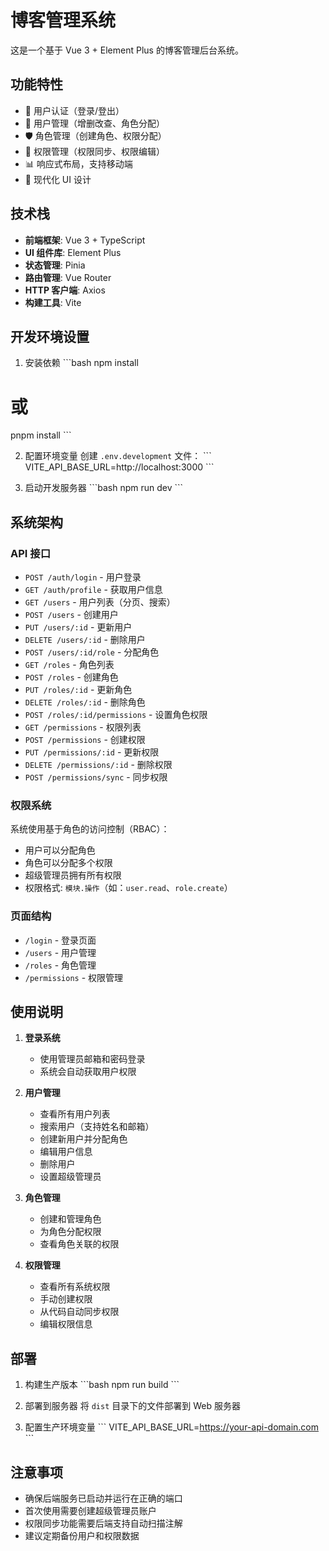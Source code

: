 # 博客管理系统

这是一个基于 Vue 3 + Element Plus 的博客管理后台系统。

## 功能特性

- 🔐 用户认证（登录/登出）
- 👥 用户管理（增删改查、角色分配）
- 🛡️ 角色管理（创建角色、权限分配）
- 🔑 权限管理（权限同步、权限编辑）
- 📊 响应式布局，支持移动端
- 🎨 现代化 UI 设计

## 技术栈

- **前端框架**: Vue 3 + TypeScript
- **UI 组件库**: Element Plus
- **状态管理**: Pinia
- **路由管理**: Vue Router
- **HTTP 客户端**: Axios
- **构建工具**: Vite

## 开发环境设置

1. 安装依赖
\`\`\`bash
npm install
# 或
pnpm install
\`\`\`

2. 配置环境变量
创建 `.env.development` 文件：
\`\`\`
VITE_API_BASE_URL=http://localhost:3000
\`\`\`

3. 启动开发服务器
\`\`\`bash
npm run dev
\`\`\`

## 系统架构

### API 接口
- `POST /auth/login` - 用户登录
- `GET /auth/profile` - 获取用户信息
- `GET /users` - 用户列表（分页、搜索）
- `POST /users` - 创建用户
- `PUT /users/:id` - 更新用户
- `DELETE /users/:id` - 删除用户
- `POST /users/:id/role` - 分配角色
- `GET /roles` - 角色列表
- `POST /roles` - 创建角色
- `PUT /roles/:id` - 更新角色
- `DELETE /roles/:id` - 删除角色
- `POST /roles/:id/permissions` - 设置角色权限
- `GET /permissions` - 权限列表
- `POST /permissions` - 创建权限
- `PUT /permissions/:id` - 更新权限
- `DELETE /permissions/:id` - 删除权限
- `POST /permissions/sync` - 同步权限

### 权限系统
系统使用基于角色的访问控制（RBAC）：
- 用户可以分配角色
- 角色可以分配多个权限
- 超级管理员拥有所有权限
- 权限格式: `模块.操作`（如：`user.read`、`role.create`）

### 页面结构
- `/login` - 登录页面
- `/users` - 用户管理
- `/roles` - 角色管理
- `/permissions` - 权限管理

## 使用说明

1. **登录系统**
   - 使用管理员邮箱和密码登录
   - 系统会自动获取用户权限

2. **用户管理**
   - 查看所有用户列表
   - 搜索用户（支持姓名和邮箱）
   - 创建新用户并分配角色
   - 编辑用户信息
   - 删除用户
   - 设置超级管理员

3. **角色管理**
   - 创建和管理角色
   - 为角色分配权限
   - 查看角色关联的权限

4. **权限管理**
   - 查看所有系统权限
   - 手动创建权限
   - 从代码自动同步权限
   - 编辑权限信息

## 部署

1. 构建生产版本
\`\`\`bash
npm run build
\`\`\`

2. 部署到服务器
将 `dist` 目录下的文件部署到 Web 服务器

3. 配置生产环境变量
\`\`\`
VITE_API_BASE_URL=https://your-api-domain.com
\`\`\`

## 注意事项

- 确保后端服务已启动并运行在正确的端口
- 首次使用需要创建超级管理员账户
- 权限同步功能需要后端支持自动扫描注解
- 建议定期备份用户和权限数据
